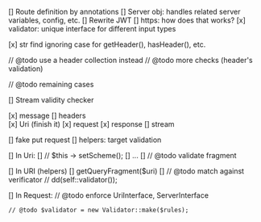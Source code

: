 
[]		Route definition by annotations
[]		Server obj: handles related server variables, config, etc.
[]		Rewrite JWT
[]		https: how does that works?
[x]		validator: unique interface for different input types 


[x]		str find ignoring case for getHeader(), hasHeader(), etc.

// @todo use a header collection instead
// @todo more checks (header's validation)

// @todo remaining cases

[]		Stream validity checker

[x]		message
[]		headers  
[x]		Uri (finish it)
[x]		request
[x]		response
[]		stream


[]		fake put request
[]		helpers: target validation


[]		In Uri:
[]		// $this -> setScheme();
[]		...
[]		// @todo validate fragment

[]		In URI (helpers)
[]		getQueryFragment($uri)
[]		// @todo match against verificator
        // dd(self::validator());

[]		In Request:
// @todo enforce UriInterface, ServerInterface


    // @todo $validator = new Validator::make($rules);